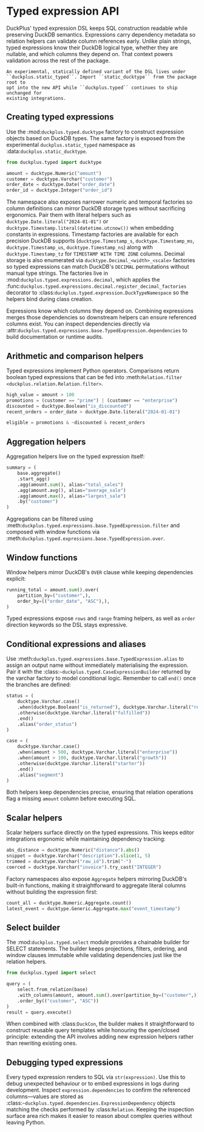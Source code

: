 # Typed expression API

DuckPlus' typed expression DSL keeps SQL construction readable while preserving
DuckDB semantics. Expressions carry dependency metadata so relation helpers can
validate column references early. Unlike plain strings, typed expressions know
their DuckDB logical type, whether they are nullable, and which columns they
depend on. That context powers validation across the rest of the package.

```{note}
An experimental, statically defined variant of the DSL lives under
``duckplus.static_typed``. Import ``static_ducktype`` from the package root to
opt into the new API while ``duckplus.typed`` continues to ship unchanged for
existing integrations.
```

## Creating typed expressions

Use the :mod:`duckplus.typed.ducktype` factory to construct expression objects
based on DuckDB types. The same factory is exposed from the experimental
``duckplus.static_typed`` namespace as :data:`duckplus.static_ducktype`.

```python
from duckplus.typed import ducktype

amount = ducktype.Numeric("amount")
customer = ducktype.Varchar("customer")
order_date = ducktype.Date("order_date")
order_id = ducktype.Integer("order_id")
```

The namespace also exposes narrower numeric and temporal factories so column
definitions can mirror DuckDB storage types without sacrificing ergonomics.
Pair them with literal helpers such as ``ducktype.Date.literal("2024-01-01")``
or ``ducktype.Timestamp.literal(datetime.utcnow())`` when embedding constants in
expressions. Timestamp factories are available for each precision DuckDB
supports (``ducktype.Timestamp_s``, ``ducktype.Timestamp_ms``,
``ducktype.Timestamp_us``, ``ducktype.Timestamp_ns``) along with
``ducktype.Timestamp_tz`` for ``TIMESTAMP WITH TIME ZONE`` columns. Decimal
storage is also enumerated via ``ducktype.Decimal_<width>_<scale>`` factories so
typed expressions can match DuckDB's ``DECIMAL`` permutations without manual
type strings. The factories live in
:mod:`duckplus.typed.expressions.decimal`, which applies the
:func:`duckplus.typed.expressions.decimal.register_decimal_factories`
decorator to :class:`duckplus.typed.expression.DuckTypeNamespace` so the
helpers bind during class creation.

Expressions know which columns they depend on. Combining expressions merges
those dependencies so downstream helpers can ensure referenced columns exist.
You can inspect dependencies directly via
:attr:`duckplus.typed.expressions.base.TypedExpression.dependencies` to build
documentation or runtime audits.

## Arithmetic and comparison helpers

Typed expressions implement Python operators. Comparisons return boolean typed
expressions that can be fed into :meth:`Relation.filter
<duckplus.relation.Relation.filter>`.

```python
high_value = amount > 100
promotions = (customer == "prime") | (customer == "enterprise")
discounted = ducktype.Boolean("is_discounted")
recent_orders = order_date > ducktype.Date.literal("2024-01-01")

eligible = promotions & ~discounted & recent_orders
```

## Aggregation helpers

Aggregation helpers live on the typed expression itself:

```python
summary = (
    base.aggregate()
    .start_agg()
    .agg(amount.sum(), alias="total_sales")
    .agg(amount.avg(), alias="average_sale")
    .agg(amount.max(), alias="largest_sale")
    .by("customer")
)
```

Aggregations can be filtered using :meth:`duckplus.typed.expressions.base.TypedExpression.filter` and
composed with window functions via :meth:`duckplus.typed.expressions.base.TypedExpression.over`.

## Window functions

Window helpers mirror DuckDB's ``OVER`` clause while keeping dependencies
explicit:

```python
running_total = amount.sum().over(
    partition_by=("customer",),
    order_by=(("order_date", "ASC"),),
)
```

Typed expressions expose ``rows`` and ``range`` framing helpers, as well as
``order`` direction keywords so the DSL stays expressive.

## Conditional expressions and aliases

Use :meth:`duckplus.typed.expressions.base.TypedExpression.alias` to assign an
output name without immediately materialising the expression. Pair it with the
:class:`~duckplus.typed.CaseExpressionBuilder` returned by the varchar factory
to model conditional logic. Remember to call ``end()`` once the branches are
defined:

```python
status = (
    ducktype.Varchar.case()
    .when(ducktype.Boolean("is_returned"), ducktype.Varchar.literal("returned"))
    .otherwise(ducktype.Varchar.literal("fulfilled"))
    .end()
    .alias("order_status")
)

case = (
    ducktype.Varchar.case()
    .when(amount > 500, ducktype.Varchar.literal("enterprise"))
    .when(amount > 100, ducktype.Varchar.literal("growth"))
    .otherwise(ducktype.Varchar.literal("starter"))
    .end()
    .alias("segment")
)
```

Both helpers keep dependencies precise, ensuring that relation operations flag a
missing ``amount`` column before executing SQL.

## Scalar helpers

Scalar helpers surface directly on the typed expressions. This keeps editor
integrations ergonomic while maintaining dependency tracking:

```python
abs_distance = ducktype.Numeric("distance").abs()
snippet = ducktype.Varchar("description").slice(1, 5)
trimmed = ducktype.Varchar("raw_id").trim("-")
coerced = ducktype.Varchar("invoice").try_cast("INTEGER")
```

Factory namespaces also expose ``Aggregate`` helpers mirroring DuckDB's built-in
functions, making it straightforward to aggregate literal columns without
building the expression first:

```python
count_all = ducktype.Numeric.Aggregate.count()
latest_event = ducktype.Generic.Aggregate.max("event_timestamp")
```

## Select builder

The :mod:`duckplus.typed.select` module provides a chainable builder for SELECT
statements. The builder keeps projections, filters, ordering, and window clauses
immutable while validating dependencies just like the relation helpers.

```python
from duckplus.typed import select

query = (
    select.from_relation(base)
    .with_columns(amount, amount.sum().over(partition_by=("customer",)))
    .order_by(("customer", "ASC"))
)
result = query.execute()
```

When combined with :class:`DuckCon`, the builder makes it straightforward to
construct reusable query templates while honouring the open/closed principle:
extending the API involves adding new expression helpers rather than rewriting
existing ones.

## Debugging typed expressions

Every typed expression renders to SQL via ``str(expression)``. Use this to debug
unexpected behaviour or to embed expressions in logs during development. Inspect
``expression.dependencies`` to confirm the referenced columns—values are stored
as :class:`~duckplus.typed.dependencies.ExpressionDependency` objects matching
the checks performed by :class:`Relation`. Keeping the inspection surface area
rich makes it easier to reason about complex queries without leaving Python.
